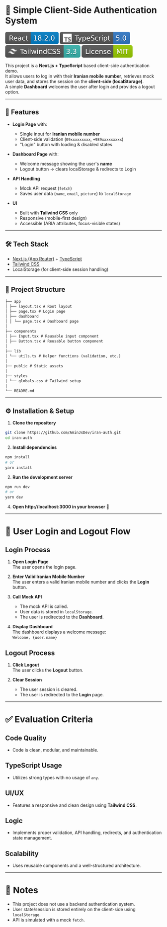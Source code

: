 # 📱 Simple Client-Side Authentication System
![React](https://raw.githubusercontent.com/AminJsDev/iran-auth/master/public/assets/React.svg)
![Typescript](https://raw.githubusercontent.com/AminJsDev/iran-auth/master/public/assets/Typescript.svg)
![TailwindCSS](https://raw.githubusercontent.com/AminJsDev/iran-auth/master/public/assets/TailwindCSS.svg)
![License](https://raw.githubusercontent.com/AminJsDev/iran-auth/master/public/assets/License.svg)

This project is a **Next.js + TypeScript** based client-side authentication demo.  
It allows users to log in with their **Iranian mobile number**, retrieves mock user data, and stores the session on the **client-side (localStorage)**.  
A simple **Dashboard** welcomes the user after login and provides a logout option.

---

## 🚀 Features

- **Login Page** with:
  - Single input for **Iranian mobile number**
  - Client-side validation (`09xxxxxxxxx`, `+989xxxxxxxxx`)
  - "Login" button with loading & disabled states

- **Dashboard Page** with:
  - Welcome message showing the user's **name**
  - Logout button → clears localStorage & redirects to Login

- **API Handling**
  - Mock API request (`fetch`)
  - Saves user data (`name`, `email`, `picture`) to `localStorage`

- **UI**
  - Built with **Tailwind CSS** only
  - Responsive (mobile-first design)
  - Accessible (ARIA attributes, focus-visible states)

---

## 🛠️ Tech Stack

- [Next.js (App Router)](https://nextjs.org/docs/app) + [TypeScript](https://www.typescriptlang.org/)
- [Tailwind CSS](https://tailwindcss.com/)
- LocalStorage (for client-side session handling)

---

## 📂 Project Structure
```
├── app
│ ├── layout.tsx # Root layout
│ ├── page.tsx # Login page
│ ├── dashboard
│ │ └── page.tsx # Dashboard page
│
├── components
│ ├── Input.tsx # Reusable input component
│ ├── Button.tsx # Reusable button component
│
├── lib
│ └── utils.ts # Helper functions (validation, etc.)
│
├── public # Static assets
│
├── styles
│ └── globals.css # Tailwind setup
│
└── README.md
```


---

## ⚙️ Installation & Setup

1. **Clone the repository**

```bash
git clone https://github.com/AminJsDev/iran-auth.git
cd iran-auth
```

2. **Install dependencies** 
```bash
npm install
# or
yarn install
```

2. **Run the development server** 
```bash
npm run dev
# or
yarn dev
```

4. **Open http://localhost:3000 in your browser 🚀**

---

# 🔑 User Login and Logout Flow

## Login Process
1. **Open Login Page**  
   The user opens the login page.

2. **Enter Valid Iranian Mobile Number**  
   The user enters a valid Iranian mobile number and clicks the **Login** button.

3. **Call Mock API**  
   - The mock API is called.
   - User data is stored in `localStorage`.
   - The user is redirected to the **Dashboard**.

4. **Display Dashboard**  
   The dashboard displays a welcome message:  
   `Welcome, {user.name}`

## Logout Process
1. **Click Logout**  
   The user clicks the **Logout** button.

2. **Clear Session**  
   - The user session is cleared.
   - The user is redirected to the **Login** page.

___

# ✅ Evaluation Criteria

## Code Quality
- Code is clean, modular, and maintainable.

## TypeScript Usage
- Utilizes strong types with no usage of `any`.

## UI/UX
- Features a responsive and clean design using **Tailwind CSS**.

## Logic
- Implements proper validation, API handling, redirects, and authentication state management.

## Scalability
- Uses reusable components and a well-structured architecture.

---

# 📌 Notes

- This project does not use a backend authentication system.
- User state/session is stored entirely on the client-side using `localStorage`.
- API is simulated with a mock `fetch`.


